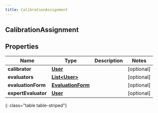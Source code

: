 ```yaml
---
title: CalibrationAssignment
---
```

## CalibrationAssignment


## Properties

| Name | Type | Description | Notes |
| ------------ | ------------- | ------------- | ------------- |
| **calibrator** | <!----><!---->[**User**](User.html)<!----> |  |  [optional] |
| **evaluators** | <!----><!---->[**List&lt;User&gt;**](User.html)<!----> |  |  [optional] |
| **evaluationForm** | <!----><!---->[**EvaluationForm**](EvaluationForm.html)<!----> |  |  [optional] |
| **expertEvaluator** | <!----><!---->[**User**](User.html)<!----> |  |  [optional] |
{: class="table table-striped"}



